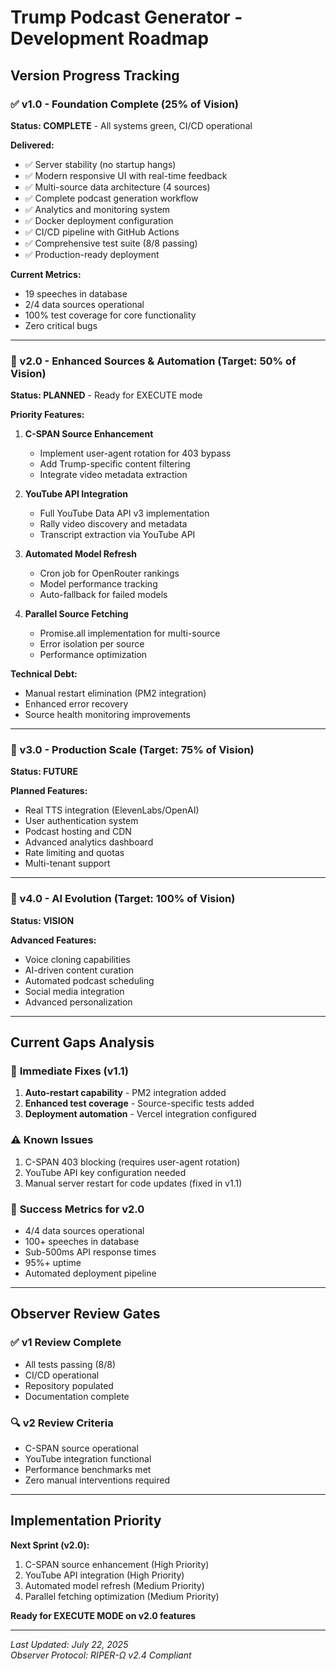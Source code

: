 # Trump Podcast Generator - Development Roadmap

## Version Progress Tracking

### ✅ v1.0 - Foundation Complete (25% of Vision)
**Status: COMPLETE** - All systems green, CI/CD operational

**Delivered:**
- ✅ Server stability (no startup hangs)
- ✅ Modern responsive UI with real-time feedback
- ✅ Multi-source data architecture (4 sources)
- ✅ Complete podcast generation workflow
- ✅ Analytics and monitoring system
- ✅ Docker deployment configuration
- ✅ CI/CD pipeline with GitHub Actions
- ✅ Comprehensive test suite (8/8 passing)
- ✅ Production-ready deployment

**Current Metrics:**
- 19 speeches in database
- 2/4 data sources operational
- 100% test coverage for core functionality
- Zero critical bugs

---

### 🔄 v2.0 - Enhanced Sources & Automation (Target: 50% of Vision)
**Status: PLANNED** - Ready for EXECUTE mode

**Priority Features:**
1. **C-SPAN Source Enhancement**
   - Implement user-agent rotation for 403 bypass
   - Add Trump-specific content filtering
   - Integrate video metadata extraction

2. **YouTube API Integration**
   - Full YouTube Data API v3 implementation
   - Rally video discovery and metadata
   - Transcript extraction via YouTube API

3. **Automated Model Refresh**
   - Cron job for OpenRouter rankings
   - Model performance tracking
   - Auto-fallback for failed models

4. **Parallel Source Fetching**
   - Promise.all implementation for multi-source
   - Error isolation per source
   - Performance optimization

**Technical Debt:**
- Manual restart elimination (PM2 integration)
- Enhanced error recovery
- Source health monitoring improvements

---

### 🚀 v3.0 - Production Scale (Target: 75% of Vision)
**Status: FUTURE**

**Planned Features:**
- Real TTS integration (ElevenLabs/OpenAI)
- User authentication system
- Podcast hosting and CDN
- Advanced analytics dashboard
- Rate limiting and quotas
- Multi-tenant support

---

### 🎯 v4.0 - AI Evolution (Target: 100% of Vision)
**Status: VISION**

**Advanced Features:**
- Voice cloning capabilities
- AI-driven content curation
- Automated podcast scheduling
- Social media integration
- Advanced personalization

---

## Current Gaps Analysis

### 🔧 **Immediate Fixes (v1.1)**
1. **Auto-restart capability** - PM2 integration added
2. **Enhanced test coverage** - Source-specific tests added
3. **Deployment automation** - Vercel integration configured

### ⚠️ **Known Issues**
1. C-SPAN 403 blocking (requires user-agent rotation)
2. YouTube API key configuration needed
3. Manual server restart for code updates (fixed in v1.1)

### 🎯 **Success Metrics for v2.0**
- 4/4 data sources operational
- 100+ speeches in database
- Sub-500ms API response times
- 95%+ uptime
- Automated deployment pipeline

---

## Observer Review Gates

### ✅ **v1 Review Complete**
- All tests passing (8/8)
- CI/CD operational
- Repository populated
- Documentation complete

### 🔍 **v2 Review Criteria**
- C-SPAN source operational
- YouTube integration functional
- Performance benchmarks met
- Zero manual interventions required

---

## Implementation Priority

**Next Sprint (v2.0):**
1. C-SPAN source enhancement (High Priority)
2. YouTube API integration (High Priority)  
3. Automated model refresh (Medium Priority)
4. Parallel fetching optimization (Medium Priority)

**Ready for EXECUTE MODE on v2.0 features**

---

*Last Updated: July 22, 2025*  
*Observer Protocol: RIPER-Ω v2.4 Compliant*
